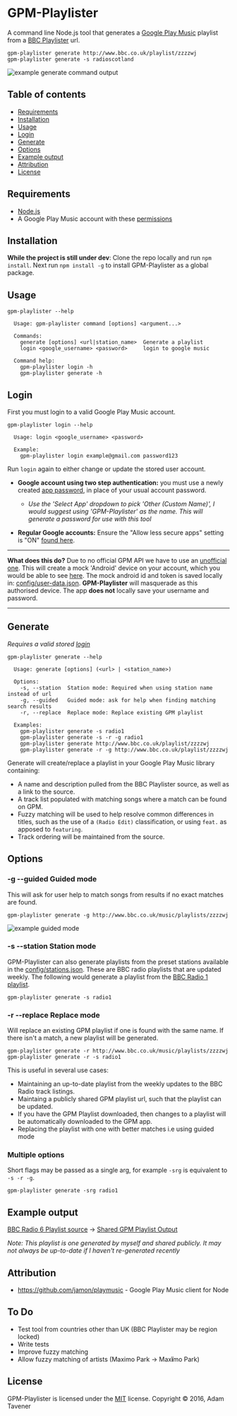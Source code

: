 # GPM-Playlister
A command line Node.js tool that generates a [Google Play Music](https://play.google.com/music) playlist from a [BBC Playlister](http://www.bbc.co.uk/music/playlister) url.
```
gpm-playlister generate http://www.bbc.co.uk/playlist/zzzzwj
gpm-playlister generate -s radioscotland
```

![example generate command output](https://cloud.githubusercontent.com/assets/660635/12455093/2dda89ee-bf92-11e5-8f6d-c7125bfed7cd.png)

## Table of contents
- [Requirements](#requirements)
- [Installation](#installation)
- [Usage](#usage)
 - [Login](#login)
 - [Generate](#generate)
 - [Options](#options)
- [Example output](#example-output)
- [Attribution](#attribution)
- [License](#license)

## Requirements
- [Node.js](https://nodejs.org)
- A Google Play Music account with these [permissions](https://github.com/jamon/playmusic#authentication)

## Installation
**While the project is still under dev**: Clone the repo locally and run `npm install`. Next run `npm install -g` to install GPM-Playlister as a global package.

## Usage
```
gpm-playlister --help

  Usage: gpm-playlister command [options] <argument...>

  Commands:
    generate [options] <url|station_name>  Generate a playlist
    login <google_username> <password>     login to google music

  Command help:
    gpm-playlister login -h
    gpm-playlister generate -h
```

## Login
First you must login to a valid Google Play Music account.
```
gpm-playlister login --help

  Usage: login <google_username> <password>

  Example:
    gpm-playlister login example@gmail.com password123
```
Run `login` again to either change or update the stored user account.

- **Google account using two step authentication:**
you must use a newly created [app password](https://security.google.com/settings/security/apppasswords), in place of your usual account password.
  - *Use the 'Select App' dropdown to pick 'Other (Custom Name)', I would suggest using 'GPM-Playlister' as the name. This will generate a password for use with this tool*

- **Regular Google accounts:**
Ensure the "Allow less secure apps" setting is "ON" [found here](https://myaccount.google.com/security#connectedapps).

---

__What does this do?__
Due to no official GPM API we have to use an [unofficial one](https://github.com/jamon/playmusic#attribution). This will create a mock 'Android' device on your account, which you would be able to see [here](https://security.google.com/settings/security/activity). The mock android id and token is saved locally in: [config/user-data.json](config/user-data.json). **GPM-Playlister** will masquerade as this authorised device. The app __does not__ locally save your username and password.

---

## Generate
*Requires a valid stored [login](#login)*
```
gpm-playlister generate --help

  Usage: generate [options] (<url> | <station_name>)

  Options:
    -s, --station  Station mode: Required when using station name instead of url
    -g, --guided   Guided mode: ask for help when finding matching search results
    -r, --replace  Replace mode: Replace existing GPM playlist

  Examples:
    gpm-playlister generate -s radio1
    gpm-playlister generate -s -r -g radio1
    gpm-playlister generate http://www.bbc.co.uk/playlist/zzzzwj
    gpm-playlister generate -r -g http://www.bbc.co.uk/playlist/zzzzwj
```
Generate will create/replace a playlist in your Google Play Music library containing:
- A name and description pulled from the BBC Playlister source, as well as a link to the source.
- A track list populated with matching songs where a match can be found on GPM.
 - Fuzzy matching will be used to help resolve common differences in titles, such as the use of a `(Radio Edit)` classification, or using  `feat.` as apposed to `featuring`.
 - Track ordering will be maintained from the source.

## Options

### -g --guided Guided mode
This will ask for user help to match songs from results if no exact matches are found.
```
gpm-playlister generate -g http://www.bbc.co.uk/music/playlists/zzzzwj
```
![example guided mode](https://cloud.githubusercontent.com/assets/660635/12455089/2a873cce-bf92-11e5-8291-d56a352ba5a6.jpg)

### -s --station Station mode
GPM-Playlister can also generate playlists from the preset stations available in the [config/stations.json](config/stations.json). These are BBC radio playlists that are updated weekly. The following would generate a playlist from the [BBC Radio 1 playlist](http://www.bbc.co.uk/radio1/playlist).
```
gpm-playlister generate -s radio1
```

### -r --replace Replace mode
Will replace an existing GPM playlist if one is found with the same name. If there isn't a match, a new playlist will be generated.
```
gpm-playlister generate -r http://www.bbc.co.uk/music/playlists/zzzzwj
gpm-playlister generate -r -s radio1
```
This is useful in several use cases:
- Maintaining an up-to-date playlist from the weekly updates to the BBC Radio track listings.
- Maintaing a publicly shared GPM playlist url, such that the playlist can be updated.
- If you have the GPM Playlist downloaded, then changes to a playlist will be automatically downloaded to the GPM app.
- Replacing the playlist with one with better matches i.e using guided mode

### Multiple options
Short flags may be passed as a single arg, for example `-srg` is equivalent to `-s -r -g`.
```
gpm-playlister generate -srg radio1
```

## Example output
[BBC Radio 6 Playlist source](http://www.bbc.co.uk/6music/playlist) -> [Shared GPM Playlist Output](https://play.google.com/music/playlist/AMaBXykB4DvY268UVOTI770jkvZbPwa2OWMmlUA1hQsN4BWX_dVrHVsuk7XD6lZz4Ml3q8sswF2_SKUL5lNvR7W94aqTr11quw==)

*Note: This playlist is one generated by myself and shared publicly. It may not always be up-to-date if I haven't re-generated recently*

## Attribution
- https://github.com/jamon/playmusic - Google Play Music client for Node

## To Do
- Test tool from countries other than UK (BBC Playlister may be region locked)
- Write tests
- Improve fuzzy matching
- Allow fuzzy matching of artists (Maximo Park -> Max**ï**mo Park)

## License
GPM-Playlister is licensed under the [MIT](LICENSE.md) license.
Copyright © 2016, Adam Tavener
